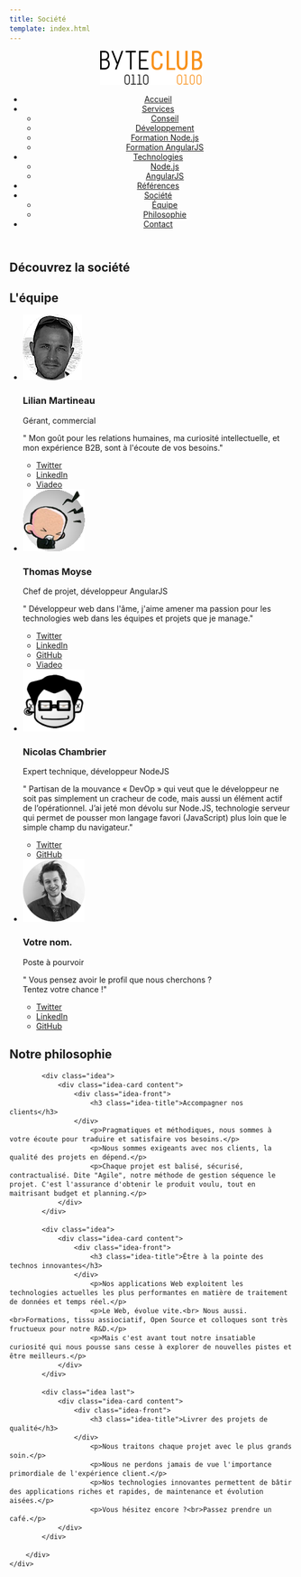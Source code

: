 ```yaml
---
title: Société
template: index.html
---
```


<div class="js-sticky">
	<header class="header" role="banner" id="top">
		<div class="wrap cf">
			<div class="logo">
				<img src="img/logo.png" alt="ByteClub" />
			</div>
			<nav class="wrapper-nav-main">
				<ul class="nav nav-main">
					<li class="lnk-home"><a href="index.html"><span>Accueil</span></a></li>
					<li>
						<a href="services.html">Services</a>
						<ul class="nav nav-sub">
							<li><a href="#conseil">Conseil</a></li>
							<li><a href="#developpement">Développement</a></li>
							<li><a href="#formation-nodejs">Formation Node.js</a></li>
							<li><a href="#formation-angularjs">Formation AngularJS</a></li>
						</ul>
					</li>
					<li>
						<a href="technologies.html">Technologies</a>
						<ul class="nav nav-sub">
							<li><a href="#nodejs">Node.js</a></li>
							<li><a href="#angularjs">AngularJS</a></li>
						</ul>
					</li>
					<li><a href="references.html">Références</a></li>
					<li class="current">
						<a href="societe.html">Société</a>
						<ul class="nav nav-sub">
							<li><a href="#equipe">Équipe</a></li>
							<li><a href="#philosophie">Philosophie</a></li>
						</ul>
					</li>
					<li><a href="contact.html">Contact</a></li>
				</ul>
			</nav>
		</div>
	</header>
</div>

<section class="banner">
	<div class="wrap cf">
		<div class="inner">
			<h1 class="page-title">Découvrez la société</h1>
		</div>
	</div>
</section>

<section class="section">
	<div class="wrap cf">
		<div class="inner">
			<h2 id="equipe" class="title-main">L'équipe</h2>
			<ul>
				<li class="member">
					<div class="member-inside">
						<img src="img/tmp/avatarLilian.png" alt="" class="member-pic" />
						<h3 class="member-name">Lilian Martineau</h3>
						<p class="member-job">Gérant, commercial</p>
						<div class="member-bio content">
							<p>" Mon goût pour les relations humaines, ma curiosité intellectuelle, et mon expérience B2B, sont à l'écoute de vos besoins."</p>
						</div>
						<ul class="nav member-social">
							<li class="twitter"><a href="https://twitter.com/lilianmartineau"><span>Twitter</span></a></li>
							<li class="linkedin"><a href="http://www.linkedin.com/pub/lilian-martineau/35/170/638"><span>LinkedIn</span></a></li>
							<li class="viadeo"><a href="http://fr.viadeo.com/fr/profile/lilian.martineau1"><span>Viadeo</span></a></li>
						</ul>
					</div>
				</li>
				<li class="member">
					<div class="member-inside">
						<img src="img/tmp/avatarThomas.png" alt="" class="member-pic" />
						<h3 class="member-name">Thomas Moyse</h3>
						<p class="member-job">Chef de projet, développeur AngularJS</p>
						<div class="member-bio content">
							<p>" Développeur web dans l'âme, j'aime amener ma passion pour les technologies web dans les équipes et projets que je manage."</p>
						</div>
						<ul class="nav member-social">
							<li class="twitter"><a href="https://twitter.com/t8g"><span>Twitter</span></a></li>
							<li class="linkedin"><a href="http://www.linkedin.com/pub/thomas-moyse/11/882/b83"><span>LinkedIn</span></a></li>
							<li class="github"><a href="https://github.com/t8g"><span>GitHub</span></a></li>
							<li class="viadeo"><a href="http://fr.viadeo.com/fr/profile/thomas.moyse"><span>Viadeo</span></a></li>
						</ul>
					</div>
				</li>
				<li class="member last">
					<div class="member-inside">
						<img src="img/tmp/avatarNicolas.png" alt="" class="member-pic" />
						<h3 class="member-name">Nicolas Chambrier</h3>
						<p class="member-job">Expert technique, développeur NodeJS</p>
						<div class="member-bio content">
							<p>" Partisan de la mouvance « DevOp » qui veut que le développeur ne soit pas simplement un cracheur de code, mais aussi un élément actif de l’opérationnel. J’ai jeté mon dévolu sur Node.JS, technologie serveur qui permet de pousser mon langage favori (JavaScript) plus loin que le simple champ du navigateur."</p>
						</div>
						<ul class="nav member-social">
							<li class="twitter"><a href="https://twitter.com/naholyr"><span>Twitter</span></a></li>
							<li class="github"><a href="https://github.com/naholyr"><span>GitHub</span></a></li>
						</ul>
					</div>
				</li>
				<li class="member last">
					<div class="member-inside">
						<img src="img/tmp/pic.png" alt="" class="member-pic" />
						<h3 class="member-name">Votre nom.</h3>
						<p class="member-job">Poste à pourvoir</p>
						<div class="member-bio content">
							<p>" Vous pensez avoir le profil que nous cherchons ? <br> Tentez votre chance !"</p>
						</div>
						<ul class="nav member-social">
							<li class="twitter"><a href="#"><span>Twitter</span></a></li>
							<li class="linkedin"><a href="#"><span>LinkedIn</span></a></li>
							<li class="github"><a href="#"><span>GitHub</span></a></li>
						</ul>
					</div>
				</li>
			</ul>
		</div>
	</div>
</section>

<section class="section section-alt">
	<div class="wrap cf">
		<div class="inner">
			<h2 id="philosophie" class="title-main">Notre philosophie</h2>

			<div class="idea">
				<div class="idea-card content">
					<div class="idea-front">
						<h3 class="idea-title">Accompagner nos clients</h3>
					</div>
						<p>Pragmatiques et méthodiques, nous sommes à votre écoute pour traduire et satisfaire vos besoins.</p>
						<p>Nous sommes exigeants avec nos clients, la qualité des projets en dépend.</p>
						<p>Chaque projet est balisé, sécurisé, contractualisé. Dite "Agile", notre méthode de gestion séquence le projet. C'est l'assurance d'obtenir le produit voulu, tout en maitrisant budget et planning.</p>
				</div>
			</div>

			<div class="idea">
				<div class="idea-card content">
					<div class="idea-front">
						<h3 class="idea-title">Être à la pointe des technos innovantes</h3>
					</div>
						<p>Nos applications Web exploitent les technologies actuelles les plus performantes en matière de traitement de données et temps réel.</p>
						<p>Le Web, évolue vite.<br> Nous aussi.<br>Formations, tissu assiociatif, Open Source et colloques sont très fructueux pour notre R&D.</p>
						<p>Mais c'est avant tout notre insatiable curiosité qui nous pousse sans cesse à explorer de nouvelles pistes et être meilleurs.</p>
				</div>
			</div>

			<div class="idea last">
				<div class="idea-card content">
					<div class="idea-front">
						<h3 class="idea-title">Livrer des projets de qualité</h3>
					</div>
						<p>Nous traitons chaque projet avec le plus grands soin.</p>
						<p>Nous ne perdons jamais de vue l'importance primordiale de l'expérience client.</p>
						<p>Nos technologies innovantes permettent de bâtir des applications riches et rapides, de maintenance et évolution aisées.</p>
						<p>Vous hésitez encore ?<br>Passez prendre un café.</p>
				</div>
			</div>

		</div>
	</div>
</section>
